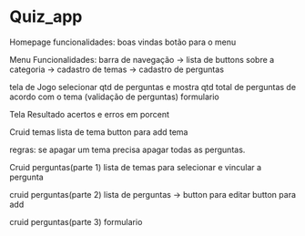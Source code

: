 # Quiz_app


Homepage 
funcionalidades: boas vindas
                botão para o menu

Menu
Funcionalidades:    barra de navegação  -> lista de buttons sobre a categoria 
                                        -> cadastro de temas 
                                        -> cadastro de perguntas 


tela de Jogo
    selecionar qtd de perguntas e mostra qtd total de perguntas de acordo com o tema (validação de perguntas)
    formulario 

Tela Resultado
    acertos e erros em porcent

Cruid temas
lista de tema
button para add tema

regras: se apagar um tema precisa apagar todas as perguntas.


Cruid perguntas(parte 1)
lista de temas para selecionar e vincular a pergunta

cruid perguntas(parte 2)
lista de perguntas -> button para editar 
button para add 

cruid perguntas(parte 3)
formulario 



